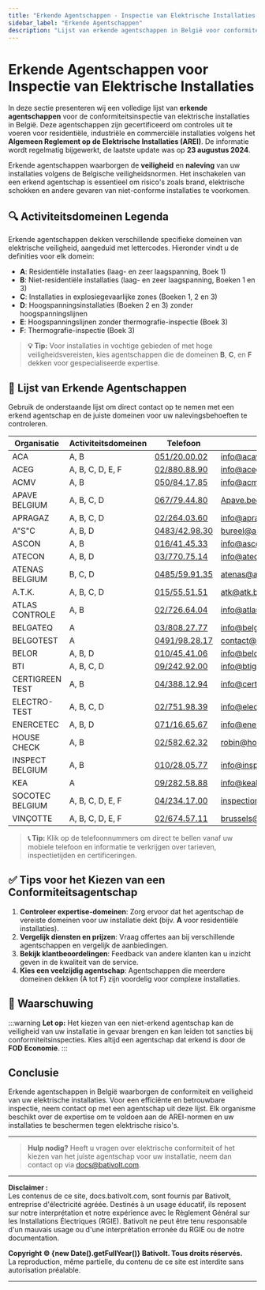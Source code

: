 ```yaml
---
title: "Erkende Agentschappen - Inspectie van Elektrische Installaties in België"
sidebar_label: "Erkende Agentschappen"
description: "Lijst van erkende agentschappen in België voor conformiteitsinspectie van elektrische installaties. Vind gecertificeerde organisaties om veiligheid en naleving van AREI-normen te garanderen."
---
```


# Erkende Agentschappen voor Inspectie van Elektrische Installaties

In deze sectie presenteren wij een volledige lijst van **erkende agentschappen** voor de conformiteitsinspectie van elektrische installaties in België. Deze agentschappen zijn gecertificeerd om controles uit te voeren voor residentiële, industriële en commerciële installaties volgens het **Algemeen Reglement op de Elektrische Installaties (AREI)**. De informatie wordt regelmatig bijgewerkt, de laatste update was op **23 augustus 2024**.

Erkende agentschappen waarborgen de **veiligheid** en **naleving** van uw installaties volgens de Belgische veiligheidsnormen. Het inschakelen van een erkend agentschap is essentieel om risico's zoals brand, elektrische schokken en andere gevaren van niet-conforme installaties te voorkomen.

## 🔍 Activiteitsdomeinen Legenda

Erkende agentschappen dekken verschillende specifieke domeinen van elektrische veiligheid, aangeduid met lettercodes. Hieronder vindt u de definities voor elk domein:

- **A**: Residentiële installaties (laag- en zeer laagspanning, Boek 1)
- **B**: Niet-residentiële installaties (laag- en zeer laagspanning, Boeken 1 en 3)
- **C**: Installaties in explosiegevaarlijke zones (Boeken 1, 2 en 3)
- **D**: Hoogspanningsinstallaties (Boeken 2 en 3) zonder hoogspanningslijnen
- **E**: Hoogspanningslijnen zonder thermografie-inspectie (Boek 3)
- **F**: Thermografie-inspectie (Boek 3)

> **💡 Tip:** Voor installaties in vochtige gebieden of met hoge veiligheidsvereisten, kies agentschappen die de domeinen **B**, **C**, en **F** dekken voor gespecialiseerde expertise.

## 📜 Lijst van Erkende Agentschappen

Gebruik de onderstaande lijst om direct contact op te nemen met een erkend agentschap en de juiste domeinen voor uw nalevingsbehoeften te controleren.

| Organisatie        | Activiteitsdomeinen   | Telefoon                                                                                                                                             | E-mail                          | Website                |
|------------------|----------------------|--------------------------------------------------------------------------------------------------------------------------------------------------------|--------------------------------|-------------------------------|
| ACA              | A, B                 | [051/20.00.02](tel:051200002)                                                                                                                          | info@acavzw.be                 | [acavzw.be](https://www.acavzw.be)                  |
| ACEG             | A, B, C, D, E, F     | [02/880.88.90](tel:028808890)                                                                                                                          | info@aceg.be                   | [aceg.be](https://www.aceg.be)                     |
| ACMV             | A, B                 | [050/84.17.85](tel:050841785)                                                                                                                          | info@acmv-vzw.be               | [acmv-vzw.be](https://www.acmv-vzw.be)             |
| APAVE BELGIUM    | A, B, C, D           | [067/79.44.80](tel:067794480)                                                                                                                          | Apave.be@apave.com            | [apave.com](https://www.apave.com)                  |
| APRAGAZ          | A, B, C, D           | [02/264.03.60](tel:022640360)                                                                                                                          | info@apragaz.com              | [apragaz.com](https://www.apragaz.com)              |
| A"S"C            | A, B, D              | [0483/42.98.30](tel:0483429830)                                                                                                                        | bureel@asc-controle.be        | [asc-controle.be](https://www.asc-controle.be)      |
| ASCON            | A, B                 | [016/41.45.33](tel:016414533)                                                                                                                          | info@asconvzw.be              | [asconvzw.be](https://www.asconvzw.be)              |
| ATECON           | A, B, D              | [03/770.75.14](tel:037707514)                                                                                                                          | info@atecon.be                | [atecon.be](https://www.atecon.be)                  |
| ATENAS BELGIUM   | B, C, D              | [0485/59.91.35](tel:0485599135)                                                                                                                        | atenas@atenas.be              | [atenas.be](https://www.atenas.be)                  |
| A.T.K.           | A, B, C, D           | [015/55.51.51](tel:015555151)                                                                                                                          | atk@atk.be                    | [atk.be](https://www.atk.be)                          |
| ATLAS CONTROLE   | A, B                 | [02/726.64.04](tel:027266404)                                                                                                                          | info@atlascontrole.be          | [atlascontrole.be](https://www.atlascontrole.be)     |
| BELGATEQ         | A                    | [03/808.27.77](tel:038082777)                                                                                                                          | info@belgateq.be              | [belgateq.be](https://www.belgateq.be)              |
| BELGOTEST        | A                    | [0491/98.28.17](tel:0491982817)                                                                                                                        | contact@belgotest.be          | [belgotest.be](https://www.belgotest.be)            |
| BELOR            | A, B, D              | [010/45.41.06](tel:010454106)                                                                                                                          | info@belor.be                  | [belor.be](https://www.belor.be)                      |
| BTI              | A, B, C, D           | [09/242.92.00](tel:092429200)                                                                                                                          | info@btigroup.be              | [btigroup.be](https://www.btigroup.be)              |
| CERTIGREEN TEST  | A, B                 | [04/388.12.94](tel:043881294)                                                                                                                          | info@certigreen.be            | [certigreen.be](https://www.certigreen.be)          |
| ELECTRO-TEST     | A, B, C, D           | [02/751.98.39](tel:027519839)                                                                                                                          | info@electro-test.be          | [electro-test.be](https://www.electro-test.be)      |
| ENERCETEC        | A, B, D              | [071/16.65.67](tel:071166567)                                                                                                                          | info@enercetec.be             | [enercetec.be](https://www.enercetec.be)            |
| HOUSE CHECK      | A, B                 | [02/582.62.32](tel:025826232)                                                                                                                          | robin@housecheck.be           | [housecheck.be](https://www.housecheck.be)          |
| INSPECT BELGIUM  | A, B                 | [010/28.05.77](tel:010280577)                                                                                                                          | info@inspectbelgium.be        | [inspectbelgium.be](https://www.inspectbelgium.be)  |
| KEA              | A                    | [09/282.58.88](tel:092825888)                                                                                                                          | info@keakeuringen.be          | [keakeuringen.be](https://www.keakeuringen.be)     |
| SOCOTEC BELGIUM  | A, B, C, D, E, F     | [04/234.17.00](tel:042341700)                                                                                                                          | inspection.belgium@socotec.com | [socotec.com](https://www.socotec.com)              |
| VINÇOTTE         | A, B, C, D, E, F     | [02/674.57.11](tel:026745711)                                                                                                                          | brussels@vincotte.be          | [vincotte.be](https://www.vincotte.be)              |

> **📞 Tip:** Klik op de telefoonnummers om direct te bellen vanaf uw mobiele telefoon en informatie te verkrijgen over tarieven, inspectietijden en certificeringen.

## ✅ Tips voor het Kiezen van een Conformiteitsagentschap

1. **Controleer expertise-domeinen**: Zorg ervoor dat het agentschap de vereiste domeinen voor uw installatie dekt (bijv. **A** voor residentiële installaties).
2. **Vergelijk diensten en prijzen**: Vraag offertes aan bij verschillende agentschappen en vergelijk de aanbiedingen.
3. **Bekijk klantbeoordelingen**: Feedback van andere klanten kan u inzicht geven in de kwaliteit van de service.
4. **Kies een veelzijdig agentschap**: Agentschappen die meerdere domeinen dekken (A tot F) zijn voordelig voor complexe installaties.

## 📢 Waarschuwing

:::warning
**Let op:** Het kiezen van een niet-erkend agentschap kan de veiligheid van uw installatie in gevaar brengen en kan leiden tot sancties bij conformiteitsinspecties. Kies altijd een agentschap dat erkend is door de **FOD Economie**.
:::

## Conclusie

Erkende agentschappen in België waarborgen de conformiteit en veiligheid van uw elektrische installaties. Voor een efficiënte en betrouwbare inspectie, neem contact op met een agentschap uit deze lijst. Elk organisme beschikt over de expertise om te voldoen aan de AREI-normen en uw installaties te beschermen tegen elektrische risico's.

---

> **Hulp nodig?** Heeft u vragen over elektrische conformiteit of het kiezen van het juiste agentschap voor uw installatie, neem dan contact op via [docs@bativolt.com](mailto:docs@bativolt.com).

---

**Disclaimer :**  
Les contenus de ce site, docs.bativolt.com, sont fournis par Bativolt, entreprise d'électricité agréée. Destinés à un usage éducatif, ils reposent sur notre interprétation et notre expérience avec le Règlement Général sur les Installations Électriques (RGIE). Bativolt ne peut être tenu responsable d'un mauvais usage ou d'une interprétation erronée du RGIE ou de notre documentation.

**Copyright © {new Date().getFullYear()} Bativolt. Tous droits réservés.**  
La reproduction, même partielle, du contenu de ce site est interdite sans autorisation préalable.

---
